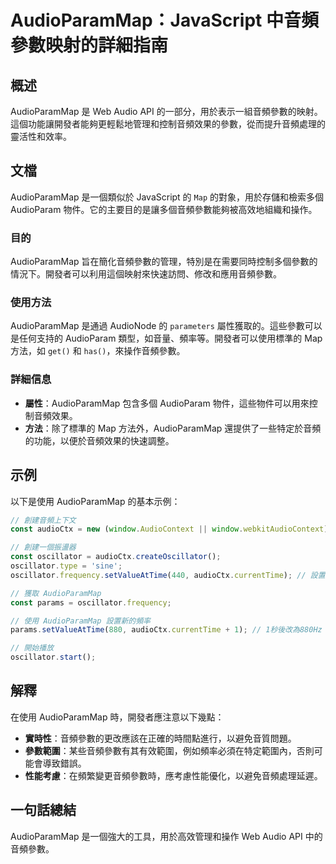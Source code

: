 <!--
Meta Description: # AudioParamMap：JavaScript 中音頻參數映射的詳細指南 ## 概述 AudioParamMap 是 Web Audio API 的一部分，用於表示一組音頻參數的映射。這個功能讓開發者能夠更輕鬆地管理和控制音頻效果的參數，從而提升音頻處理的靈活性和效率。 ## 文檔 Audio...
Meta Keywords: audioparammap, oscillator, audioctx, javascript, map
-->

# AudioParamMap：JavaScript 中音頻參數映射的詳細指南

## 概述
AudioParamMap 是 Web Audio API 的一部分，用於表示一組音頻參數的映射。這個功能讓開發者能夠更輕鬆地管理和控制音頻效果的參數，從而提升音頻處理的靈活性和效率。

## 文檔
AudioParamMap 是一個類似於 JavaScript 的 `Map` 的對象，用於存儲和檢索多個 AudioParam 物件。它的主要目的是讓多個音頻參數能夠被高效地組織和操作。

### 目的
AudioParamMap 旨在簡化音頻參數的管理，特別是在需要同時控制多個參數的情況下。開發者可以利用這個映射來快速訪問、修改和應用音頻參數。

### 使用方法
AudioParamMap 是通過 AudioNode 的 `parameters` 屬性獲取的。這些參數可以是任何支持的 AudioParam 類型，如音量、頻率等。開發者可以使用標準的 Map 方法，如 `get()` 和 `has()`，來操作音頻參數。

### 詳細信息
- **屬性**：AudioParamMap 包含多個 AudioParam 物件，這些物件可以用來控制音頻效果。
- **方法**：除了標準的 Map 方法外，AudioParamMap 還提供了一些特定於音頻的功能，以便於音頻效果的快速調整。

## 示例
以下是使用 AudioParamMap 的基本示例：

```javascript
// 創建音頻上下文
const audioCtx = new (window.AudioContext || window.webkitAudioContext)();

// 創建一個振盪器
const oscillator = audioCtx.createOscillator();
oscillator.type = 'sine';
oscillator.frequency.setValueAtTime(440, audioCtx.currentTime); // 設置頻率

// 獲取 AudioParamMap
const params = oscillator.frequency;

// 使用 AudioParamMap 設置新的頻率
params.setValueAtTime(880, audioCtx.currentTime + 1); // 1秒後改為880Hz

// 開始播放
oscillator.start();
```

## 解釋
在使用 AudioParamMap 時，開發者應注意以下幾點：
- **實時性**：音頻參數的更改應該在正確的時間點進行，以避免音質問題。
- **參數範圍**：某些音頻參數有其有效範圍，例如頻率必須在特定範圍內，否則可能會導致錯誤。
- **性能考慮**：在頻繁變更音頻參數時，應考慮性能優化，以避免音頻處理延遲。

## 一句話總結
AudioParamMap 是一個強大的工具，用於高效管理和操作 Web Audio API 中的音頻參數。